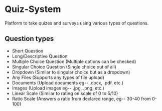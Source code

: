 # Quiz-System
Platform to take quizes and surveys using various types of questions.

## Question types
- Short Question
- Long/Descriptive Question
- Multiple Choice Question (Multiple options can be checked)
- Singular Choice Question (Single choice out of all)
- Dropdown (Similar to singular choice but as a dropdown)
- Any Files (Supports any types of file upload)
- Documents (Upload documents eg-- .docx, .pdf, etc.)
- Images (Upload images eg-- .jpg, .png, etc.)
- Linear Scale (Similar to rating on scale of 0 to 5/10)
- Ratio Scale (Answers a ratio from declared range, eg-- 30-40 from 0-100)
